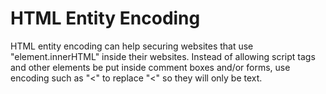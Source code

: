 <h1>HTML Entity Encoding</h1>

<p>HTML entity encoding can help securing websites that use "element.innerHTML" inside their websites. Instead of allowing script tags and other elements be put inside comment boxes and/or forms, use encoding such as "&lt;" to replace 
"<" so they will only be text. </p> 
